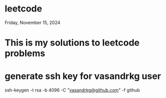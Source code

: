 # leetcode
Friday, November 15, 2024 

# This is my solutions to leetcode problems

# generate ssh key for vasandrkg  user
ssh-keygen -t rsa -b 4096 -C "vasandrkg@github.com" -f github

